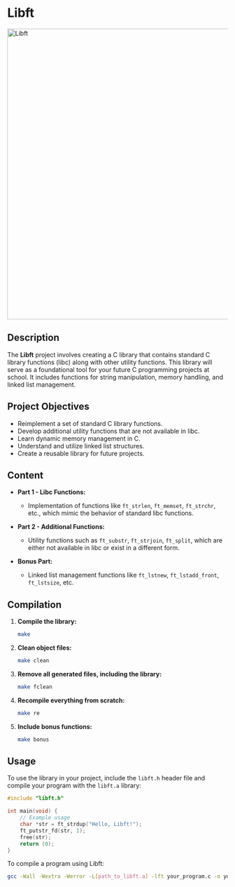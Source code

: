 # Libft

<img width="663" alt="Libft" src="https://github.com/user-attachments/assets/50c9b7a4-db9b-4d56-b5b4-9505e30bbe60">

## Description

The **Libft** project involves creating a C library that contains standard C library functions (libc) along with other utility functions. This library will serve as a foundational tool for your future C programming projects at school. It includes functions for string manipulation, memory handling, and linked list management.

## Project Objectives

- Reimplement a set of standard C library functions.
- Develop additional utility functions that are not available in libc.
- Learn dynamic memory management in C.
- Understand and utilize linked list structures.
- Create a reusable library for future projects.

## Content

- **Part 1 - Libc Functions:**
  - Implementation of functions like `ft_strlen`, `ft_memset`, `ft_strchr`, etc., which mimic the behavior of standard libc functions.

- **Part 2 - Additional Functions:**
  - Utility functions such as `ft_substr`, `ft_strjoin`, `ft_split`, which are either not available in libc or exist in a different form.

- **Bonus Part:**
  - Linked list management functions like `ft_lstnew`, `ft_lstadd_front`, `ft_lstsize`, etc.

## Compilation

1. **Compile the library:**

   ```bash
   make
   ```

2. **Clean object files:**

   ```bash
   make clean
   ```

3. **Remove all generated files, including the library:**

   ```bash
   make fclean
   ```

4. **Recompile everything from scratch:**

   ```bash
   make re
   ```

5. **Include bonus functions:**

   ```bash
   make bonus
   ```

## Usage

To use the library in your project, include the `libft.h` header file and compile your program with the `libft.a` library:

```c
#include "libft.h"

int main(void) {
    // Example usage
    char *str = ft_strdup("Hello, Libft!");
    ft_putstr_fd(str, 1);
    free(str);
    return (0);
}
```

To compile a program using Libft:

```bash
gcc -Wall -Wextra -Werror -L[path_to_libft.a] -lft your_program.c -o your_program
```

